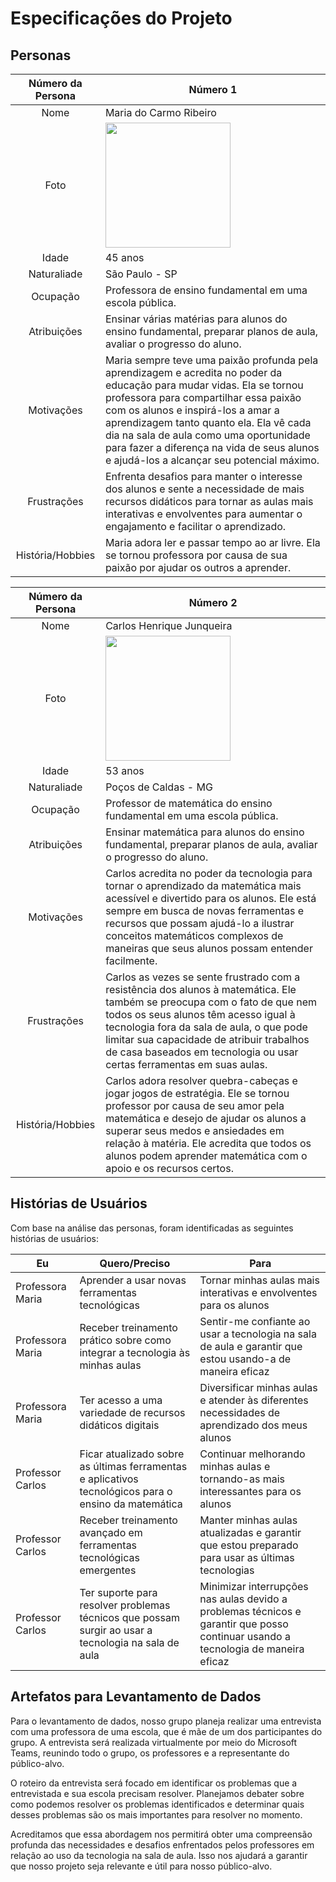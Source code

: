 # Especificações do Projeto

## Personas

| Número da Persona | Número 1 |
| :---------------: | -------- |
| Nome | Maria do Carmo Ribeiro |
| Foto | <img src = "https://github.com/ICEI-PUC-Minas-PPC-CC/PPC-CC-2023-2--MENTO2--NOITE--HelpSchool/blob/main/docs/img/Professora%20Maria.png" width="200" height="200"/> |
| Idade | 45 anos |
| Naturaliade | São Paulo - SP |
| Ocupação | Professora de ensino fundamental em uma escola pública. |
| Atribuições | Ensinar várias matérias para alunos do ensino fundamental, preparar planos de aula, avaliar o progresso do aluno. |
| Motivações | Maria sempre teve uma paixão profunda pela aprendizagem e acredita no poder da educação para mudar vidas. Ela se tornou professora para compartilhar essa paixão com os alunos e inspirá-los a amar a aprendizagem tanto quanto ela. Ela vê cada dia na sala de aula como uma oportunidade para fazer a diferença na vida de seus alunos e ajudá-los a alcançar seu potencial máximo. |
| Frustrações | Enfrenta desafios para manter o interesse dos alunos e sente a necessidade de mais recursos didáticos para tornar as aulas mais interativas e envolventes para aumentar o engajamento e facilitar o aprendizado. |
| História/Hobbies | Maria adora ler e passar tempo ao ar livre. Ela se tornou professora por causa de sua paixão por ajudar os outros a aprender. |

| Número da Persona | Número 2 |
| :---------------: | -------- |
| Nome | Carlos Henrique Junqueira |
| Foto | <img src = "https://github.com/ICEI-PUC-Minas-PPC-CC/PPC-CC-2023-2--MENTO2--NOITE--HelpSchool/blob/main/docs/img/Professor%20Carlos.png" width="200" height="200"/> |
| Idade | 53 anos |
| Naturaliade | Poços de Caldas - MG |
| Ocupação | Professor de matemática do ensino fundamental em uma escola pública. |
| Atribuições | Ensinar matemática para alunos do ensino fundamental, preparar planos de aula, avaliar o progresso do aluno. |
| Motivações | Carlos acredita no poder da tecnologia para tornar o aprendizado da matemática mais acessível e divertido para os alunos. Ele está sempre em busca de novas ferramentas e recursos que possam ajudá-lo a ilustrar conceitos matemáticos complexos de maneiras que seus alunos possam entender facilmente. |
| Frustrações | Carlos as vezes se sente frustrado com a resistência dos alunos à matemática. Ele também se preocupa com o fato de que nem todos os seus alunos têm acesso igual à tecnologia fora da sala de aula, o que pode limitar sua capacidade de atribuir trabalhos de casa baseados em tecnologia ou usar certas ferramentas em suas aulas. |
| História/Hobbies | Carlos adora resolver quebra-cabeças e jogar jogos de estratégia. Ele se tornou professor por causa de seu amor pela matemática e desejo de ajudar os alunos a superar seus medos e ansiedades em relação à matéria. Ele acredita que todos os alunos podem aprender matemática com o apoio e os recursos certos. |

## Histórias de Usuários

Com base na análise das personas, foram identificadas as seguintes histórias de usuários:

| Eu | Quero/Preciso | Para |
| -- | ------------- | ---- |
| Professora Maria | Aprender a usar novas ferramentas tecnológicas | Tornar minhas aulas mais interativas e envolventes para os alunos |
| Professora Maria | Receber treinamento prático sobre como integrar a tecnologia às minhas aulas | Sentir-me confiante ao usar a tecnologia na sala de aula e garantir que estou usando-a de maneira eficaz |
| Professora Maria | Ter acesso a uma variedade de recursos didáticos digitais | Diversificar minhas aulas e atender às diferentes necessidades de aprendizado dos meus alunos |
| Professor Carlos | Ficar atualizado sobre as últimas ferramentas e aplicativos tecnológicos para o ensino da matemática | Continuar melhorando minhas aulas e tornando-as mais interessantes para os alunos |
| Professor Carlos | Receber treinamento avançado em ferramentas tecnológicas emergentes | Manter minhas aulas atualizadas e garantir que estou preparado para usar as últimas tecnologias |
| Professor Carlos | Ter suporte para resolver problemas técnicos que possam surgir ao usar a tecnologia na sala de aula | Minimizar interrupções nas aulas devido a problemas técnicos e garantir que posso continuar usando a tecnologia de maneira eficaz |

## Artefatos para Levantamento de Dados

Para o levantamento de dados, nosso grupo planeja realizar uma entrevista com uma professora de uma escola, que é mãe de um dos participantes do grupo. A entrevista será realizada virtualmente por meio do Microsoft Teams, reunindo todo o grupo, os professores e a representante do público-alvo.

O roteiro da entrevista será focado em identificar os problemas que a entrevistada e sua escola precisam resolver. Planejamos debater sobre como podemos resolver os problemas identificados e determinar quais desses problemas são os mais importantes para resolver no momento.

Acreditamos que essa abordagem nos permitirá obter uma compreensão profunda das necessidades e desafios enfrentados pelos professores em relação ao uso da tecnologia na sala de aula. Isso nos ajudará a garantir que nosso projeto seja relevante e útil para nosso público-alvo.
